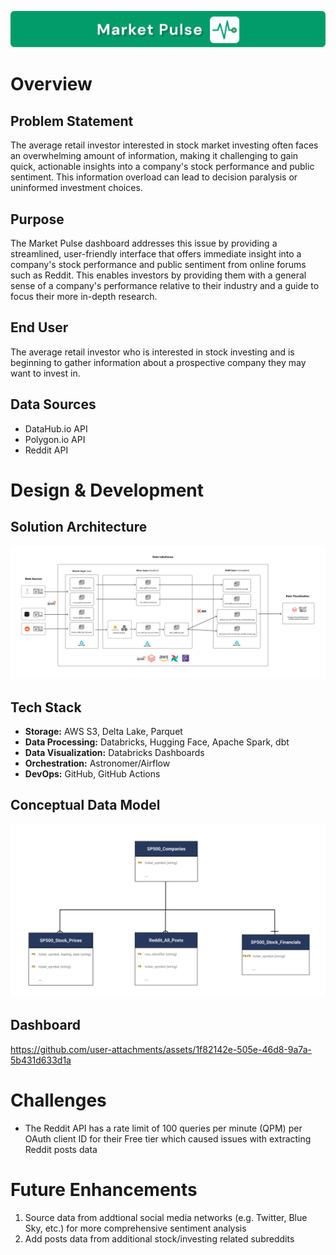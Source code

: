 ![Market Pulse Logo](./docs/market-pulse-logo.png)

# Overview

## Problem Statement
The average retail investor interested in stock market investing often faces an overwhelming amount of information, making it challenging to gain quick, actionable insights into a company's stock performance and public sentiment. This information overload can lead to decision paralysis or uninformed investment choices. 

## Purpose
The Market Pulse dashboard addresses this issue by providing a streamlined, user-friendly interface that offers immediate insight into a company's stock performance and public sentiment from online forums such as Reddit. This enables investors by providing them with a general sense of a company's performance relative to their industry and a guide to focus their more in-depth research.

## End User
The average retail investor who is interested in stock investing and is beginning
to gather information about a prospective company they may want to invest in.

## Data Sources
- DataHub.io API
- Polygon.io API
- Reddit API

# Design & Development

## Solution Architecture
![Solution Architecture Diagram](./docs/solution-architecture-v2.png)

## Tech Stack
- **Storage:** AWS S3, Delta Lake, Parquet
- **Data Processing:** Databricks, Hugging Face, Apache Spark, dbt
- **Data Visualization:** Databricks Dashboards
- **Orchestration:** Astronomer/Airflow
- **DevOps:** GitHub, GitHub Actions

## Conceptual Data Model
![Conceptual Data Model Diagram](./docs/conceptual-data-model.png)

## Dashboard
https://github.com/user-attachments/assets/1f82142e-505e-46d8-9a7a-5b431d633d1a

# Challenges
- The Reddit API has a rate limit of 100 queries per minute (QPM) per OAuth client ID for
their Free tier which caused issues with extracting Reddit posts data

# Future Enhancements
1. Source data from addtional social media networks (e.g. Twitter, Blue Sky, etc.) for more comprehensive sentiment analysis
2. Add posts data from additional stock/investing related subreddits
